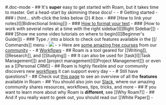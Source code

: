 #.doc-mode
    - ## It's **super** easy to get started with Roam, but it takes time to master. Get a head-start by skimming these docs! 
    - 
    - # Getting started
        - ### ℹ️ (hint... shift-click the links below 😉) #.box
        - ### [How to link your notes]([[Bidirectional linking]])
        - ### [How to format your text]([[Formatting]])
        - ### [How to work with several notes at a time with the right sidebar]([[Right Sidebar]])
        - ### [Show me some video tutorials on where to begin]([[Beginner's Guide]])
        - ### Type `/` into a block to check out features available in the [[/ Commands]] menu
            - ![](https://firebasestorage.googleapis.com/v0/b/firescript-577a2.appspot.com/o/imgs%2Fapp%2Fhelp-documentation%2Fvg4SUhgwIf.gif?alt=media&token=f4f682cb-e612-447a-83c1-9f4934818eaa)
        - > Here are [some amazing free courses](((eEUXylm_o))) from our [community]([[Community]])
    - 
    - # [Workflows]([[Workflows]])
        - ## Roam is a tool geared for [[Writing]], [[Research]], and [[Studying]]
        - ## It can also be used for [task]([[Task Management]]) and [project management]([[Project Management]]) or even as a [[Personal CRM]]
        - ## Roam is highly flexible and our community discovers new [workflows]([[Workflows]]) it can support every day
    - 
    - # Still have questions?
        - ## Check out [this page]([[Features]]) to see an overview of all the **features** available in Roam
        - ## You should also join our [Slack](https://join.slack.com/t/roamresearch/shared_invite/zt-ni1vw9yf-HzeWr05ZJBt55j_zfddPsw), where our amazing community shares resources, workflows, tips, tricks, and more
        - ## If you want to learn more about why Roam is __different__, see [[Why Roam?]]
        - ## And if you really want to geek out, you should read our [[White Paper]]
        - 
